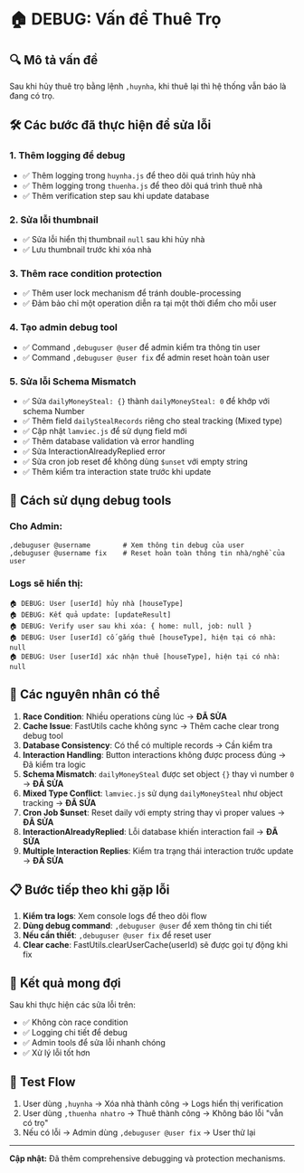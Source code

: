 # 🏠 DEBUG: Vấn đề Thuê Trọ

## 🔍 Mô tả vấn đề
Sau khi hủy thuê trọ bằng lệnh `,huynha`, khi thuê lại thì hệ thống vẫn báo là đang có trọ.

## 🛠️ Các bước đã thực hiện để sửa lỗi

### 1. Thêm logging để debug
- ✅ Thêm logging trong `huynha.js` để theo dõi quá trình hủy nhà
- ✅ Thêm logging trong `thuenha.js` để theo dõi quá trình thuê nhà
- ✅ Thêm verification step sau khi update database

### 2. Sửa lỗi thumbnail
- ✅ Sửa lỗi hiển thị thumbnail `null` sau khi hủy nhà
- ✅ Lưu thumbnail trước khi xóa nhà

### 3. Thêm race condition protection
- ✅ Thêm user lock mechanism để tránh double-processing
- ✅ Đảm bảo chỉ một operation diễn ra tại một thời điểm cho mỗi user

### 4. Tạo admin debug tool
- ✅ Command `,debuguser @user` để admin kiểm tra thông tin user
- ✅ Command `,debuguser @user fix` để admin reset hoàn toàn user

### 5. Sửa lỗi Schema Mismatch
- ✅ Sửa `dailyMoneySteal: {}` thành `dailyMoneySteal: 0` để khớp với schema Number
- ✅ Thêm field `dailyStealRecords` riêng cho steal tracking (Mixed type)
- ✅ Cập nhật `lamviec.js` để sử dụng field mới
- ✅ Thêm database validation và error handling
- ✅ Sửa InteractionAlreadyReplied error
- ✅ Sửa cron job reset để không dùng `$unset` với empty string
- ✅ Thêm kiểm tra interaction state trước khi update

## 🔧 Cách sử dụng debug tools

### Cho Admin:
```
,debuguser @username        # Xem thông tin debug của user
,debuguser @username fix    # Reset hoàn toàn thông tin nhà/nghề của user
```

### Logs sẽ hiển thị:
```
🏠 DEBUG: User [userId] hủy nhà [houseType]
🏠 DEBUG: Kết quả update: [updateResult]
🏠 DEBUG: Verify user sau khi xóa: { home: null, job: null }
🏠 DEBUG: User [userId] cố gắng thuê [houseType], hiện tại có nhà: null
🏠 DEBUG: User [userId] xác nhận thuê [houseType], hiện tại có nhà: null
```

## 🚨 Các nguyên nhân có thể

1. **Race Condition**: Nhiều operations cùng lúc → **ĐÃ SỬA**
2. **Cache Issue**: FastUtils cache không sync → Thêm cache clear trong debug tool
3. **Database Consistency**: Có thể có multiple records → Cần kiểm tra
4. **Interaction Handling**: Button interactions không được process đúng → Đã kiểm tra logic
5. **Schema Mismatch**: `dailyMoneySteal` được set object `{}` thay vì number `0` → **ĐÃ SỬA**
6. **Mixed Type Conflict**: `lamviec.js` sử dụng `dailyMoneySteal` như object tracking → **ĐÃ SỬA**
7. **Cron Job $unset**: Reset daily với empty string thay vì proper values → **ĐÃ SỬA**
8. **InteractionAlreadyReplied**: Lỗi database khiến interaction fail → **ĐÃ SỬA**
9. **Multiple Interaction Replies**: Kiểm tra trạng thái interaction trước update → **ĐÃ SỬA**

## 📋 Bước tiếp theo khi gặp lỗi

1. **Kiểm tra logs**: Xem console logs để theo dõi flow
2. **Dùng debug command**: `,debuguser @user` để xem thông tin chi tiết
3. **Nếu cần thiết**: `,debuguser @user fix` để reset user
4. **Clear cache**: FastUtils.clearUserCache(userId) sẽ được gọi tự động khi fix

## 🎯 Kết quả mong đợi

Sau khi thực hiện các sửa lỗi trên:
- ✅ Không còn race condition
- ✅ Logging chi tiết để debug
- ✅ Admin tools để sửa lỗi nhanh chóng
- ✅ Xử lý lỗi tốt hơn

## 🔄 Test Flow

1. User dùng `,huynha` → Xóa nhà thành công → Logs hiển thị verification
2. User dùng `,thuenha nhatro` → Thuê thành công → Không báo lỗi "vẫn có trọ"
3. Nếu có lỗi → Admin dùng `,debuguser @user fix` → User thử lại

---
**Cập nhật:** Đã thêm comprehensive debugging và protection mechanisms. 